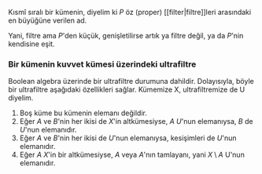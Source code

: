Kısmî sıralı bir kümenin, diyelim ki $P$ öz (proper) [[filter|filtre]]leri arasındaki en büyüğüne verilen ad.

Yani, filtre ama $P$'den küçük, genişletilirse artık ya filtre değil, ya da $P$'nin kendisine eşit.

### Bir kümenin kuvvet kümesi üzerindeki ultrafiltre
Boolean algebra üzerinde bir ultrafiltre durumuna dahildir. Dolayısıyla, böyle bir ultrafiltre aşağıdaki özellikleri sağlar. Kümemize X, ultrafiltremize de U diyelim.

1. Boş küme bu kümenin elemanı değildir.
2. Eğer $A$ ve $B$'nin her ikisi de $X$'in altkümesiyse, $A$ $U$'nun elemanıysa, $B$ de $U$'nun elemanıdır.
3. Eğer $A$ ve $B$'nin her ikisi de $U$'nun elemanıysa, kesişimleri de $U$'nun elemanıdır.
4. Eğer $A$ $X$'in bir altkümesiyse, $A$ veya $A$'nın tamlayanı, yani $X\setminus A$ U'nun elemanıdır.


